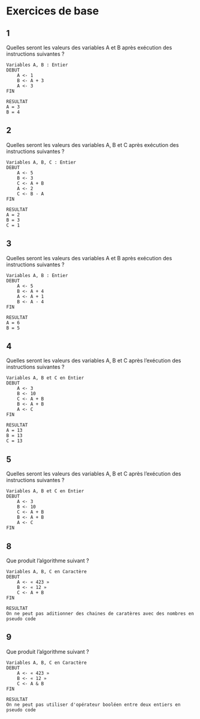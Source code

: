 # Exercices de base

## 1

Quelles seront les valeurs des variables A et B après exécution des instructions suivantes ?

    Variables A, B : Entier
    DEBUT
        A <- 1
        B <- A + 3
        A <- 3
    FIN

    RESULTAT
    A = 3
    B = 4

## 2 
Quelles seront les valeurs des variables A, B et C après exécution des instructions suivantes ?

    Variables A, B, C : Entier
    DEBUT
        A <- 5
        B <- 3
        C <- A + B
        A <- 2
        C <- B - A
    FIN

    RESULTAT     
    A = 2
    B = 3
    C = 1

##  3
Quelles seront les valeurs des variables A et B après exécution des instructions suivantes ?

    Variables A, B : Entier
    DEBUT
        A <- 5
        B <- A + 4
        A <- A + 1
        B <- A - 4
    FIN

    RESULTAT
    A = 6
    B = 5

## 4
Quelles seront les valeurs des variables A, B et C après l’exécution des instructions suivantes ?

    Variables A, B et C en Entier
    DEBUT
        A <- 3
        B <- 10
        C <- A + B
        B <- A + B
        A <- C
    FIN

    RESULTAT
    A = 13
    B = 13
    C = 13

## 5
Quelles seront les valeurs des variables A, B et C après l’exécution des instructions suivantes ?

    Variables A, B et C en Entier
    DEBUT
        A <- 3
        B <- 10
        C <- A + B
        B <- A + B
        A <- C
    FIN
## 8
Que produit l’algorithme suivant ?

    Variables A, B, C en Caractère
    DEBUT
        A <- « 423 »
        B <- « 12 »
        C <- A + B
    FIN

    RESULTAT
    On ne peut pas aditionner des chaines de caratères avec des nombres en pseudo code
    
## 9	
Que produit l’algorithme suivant ?

    Variables A, B, C en Caractère
    DEBUT
        A <- « 423 »
        B <- « 12 »
        C <- A & B
    FIN

    RESULTAT
    On ne peut pas utiliser d'opérateur booléen entre deux entiers en pseudo code



